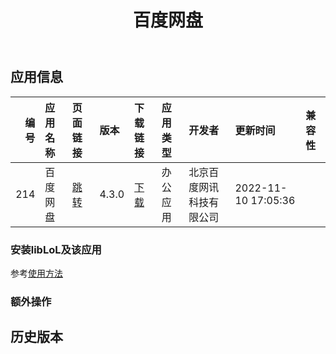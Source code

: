 ﻿---
id: 214
title: 百度网盘
toc: true
weight: 214
---

## 应用信息 
|   编号 | 应用名称   | 页面链接                                       | 版本    | 下载链接                                                                       | 应用类型   | 开发者          | 更新时间                | 兼容性   |
|-----:|:-------|:-------------------------------------------|:------|:---------------------------------------------------------------------------|:-------|:-------------|:--------------------|:------|
|  214 | 百度网盘   | [跳转](http://app.loongapps.cn/#/detail/214) | 4.3.0 | [下载](http://113.24.212.22:8090/upload/file/baidunetdisk_4.3.0_loong64.deb) | 办公应用   | 北京百度网讯科技有限公司 | 2022-11-10 17:05:36 |       |
### 安装libLoL及该应用 
参考[使用方法](/docs/usage) 
### 额外操作 


## 历史版本 
 